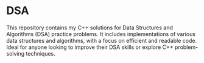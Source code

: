 # DSA
This repository contains my C++ solutions for Data Structures and Algorithms (DSA) practice problems. It includes implementations of various data structures and algorithms, with a focus on efficient and readable code. Ideal for anyone looking to improve their DSA skills or explore C++ problem-solving techniques.    
  
 
